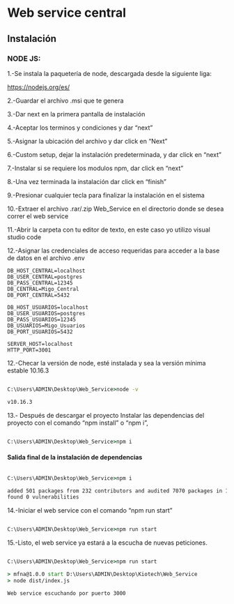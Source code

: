 # Web service central

## Instalación

### NODE JS:

1.-Se instala la paquetería de node, descargada desde la siguiente liga:

https://nodejs.org/es/

2.-Guardar el archivo .msi que te genera

3.-Dar next en la primera pantalla de instalación

4.-Aceptar los terminos y condiciones y dar “next”

5.-Asignar la ubicación del archivo y dar click en “Next”

6.-Custom setup, dejar la instalación predeterminada, y dar click en “next”

7.-Instalar si se requiere los modulos npm, dar click en “next”

8.-Una vez terminada la instalación dar click en “finish”

9.-Presionar cualquier tecla para finalizar la instalación en el sistema

10.-Extraer el archivo .rar/.zip Web_Service en el directorio donde se desea correr el web service

11.-Abrir la carpeta con tu editor de texto, en este caso yo utilizo visual studio code

12.-Asignar las credenciales de acceso requeridas para acceder a la base de datos en el archivo .env

```.env
DB_HOST_CENTRAL=localhost
DB_USER_CENTRAL=postgres
DB_PASS_CENTRAL=12345
DB_CENTRAL=Migo_Central
DB_PORT_CENTRAL=5432

DB_HOST_USUARIOS=localhost
DB_USER_USUARIOS=postgres
DB_PASS_USUARIOS=12345
DB_USUARIOS=Migo_Usuarios
DB_PORT_USUARIOS=5432

SERVER_HOST=localhost
HTTP_PORT=3001
```

12.-Checar la versión de node, esté instalada y sea la versión mínima estable 10.16.3

```cmd

C:\Users\ADMIN\Desktop\Web_Service>node -v

v10.16.3

```

13.- Después de descargar el proyecto Instalar las dependencias del proyecto con el comando “npm install” o “npm i”,

```cmd

C:\Users\ADMIN\Desktop\Web_Service>npm i

```

#### Salida final de la instalación de dependencias

```cmd

C:\Users\ADMIN\Desktop\Web_Service>npm i

added 501 packages from 232 contributors and audited 7070 packages in 16.897s
found 0 vulnerabilities

```

14.-Iniciar el web service con el comando “npm run start”

```cmd

C:\Users\ADMIN\Desktop\Web_Service>npm run start

```

15.-Listo, el web service ya estará a la escucha de nuevas peticiones.

```cmd

C:\Users\ADMIN\Desktop\Web_Service>npm run start

> mfna@1.0.0 start D:\Users\ADMIN\Desktop\Kiotech\Web_Service
> node dist/index.js

Web service escuchando por puerto 3000

```